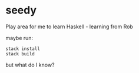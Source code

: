 # seedy

Play area for me to learn Haskell - learning from Rob

maybe run:

```
stack install
stack build
```

but what do I know?
